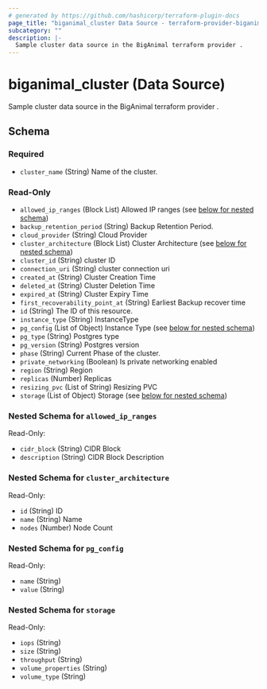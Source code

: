 ```yaml
---
# generated by https://github.com/hashicorp/terraform-plugin-docs
page_title: "biganimal_cluster Data Source - terraform-provider-biganimal"
subcategory: ""
description: |-
  Sample cluster data source in the BigAnimal terraform provider .
---
```


# biganimal_cluster (Data Source)

Sample cluster data source in the BigAnimal terraform provider .



<!-- schema generated by tfplugindocs -->
## Schema

### Required

- `cluster_name` (String) Name of the cluster.

### Read-Only

- `allowed_ip_ranges` (Block List) Allowed IP ranges (see [below for nested schema](#nestedblock--allowed_ip_ranges))
- `backup_retention_period` (String) Backup Retention Period.
- `cloud_provider` (String) Cloud Provider
- `cluster_architecture` (Block List) Cluster Architecture (see [below for nested schema](#nestedblock--cluster_architecture))
- `cluster_id` (String) cluster ID
- `connection_uri` (String) cluster connection uri
- `created_at` (String) Cluster Creation Time
- `deleted_at` (String) Cluster Deletion Time
- `expired_at` (String) Cluster Expiry Time
- `first_recoverability_point_at` (String) Earliest Backup recover time
- `id` (String) The ID of this resource.
- `instance_type` (String) InstanceType
- `pg_config` (List of Object) Instance Type (see [below for nested schema](#nestedatt--pg_config))
- `pg_type` (String) Postgres type
- `pg_version` (String) Postgres version
- `phase` (String) Current Phase of the cluster.
- `private_networking` (Boolean) Is private networking enabled
- `region` (String) Region
- `replicas` (Number) Replicas
- `resizing_pvc` (List of String) Resizing PVC
- `storage` (List of Object) Storage (see [below for nested schema](#nestedatt--storage))

<a id="nestedblock--allowed_ip_ranges"></a>
### Nested Schema for `allowed_ip_ranges`

Read-Only:

- `cidr_block` (String) CIDR Block
- `description` (String) CIDR Block Description


<a id="nestedblock--cluster_architecture"></a>
### Nested Schema for `cluster_architecture`

Read-Only:

- `id` (String) ID
- `name` (String) Name
- `nodes` (Number) Node Count


<a id="nestedatt--pg_config"></a>
### Nested Schema for `pg_config`

Read-Only:

- `name` (String)
- `value` (String)


<a id="nestedatt--storage"></a>
### Nested Schema for `storage`

Read-Only:

- `iops` (String)
- `size` (String)
- `throughput` (String)
- `volume_properties` (String)
- `volume_type` (String)
